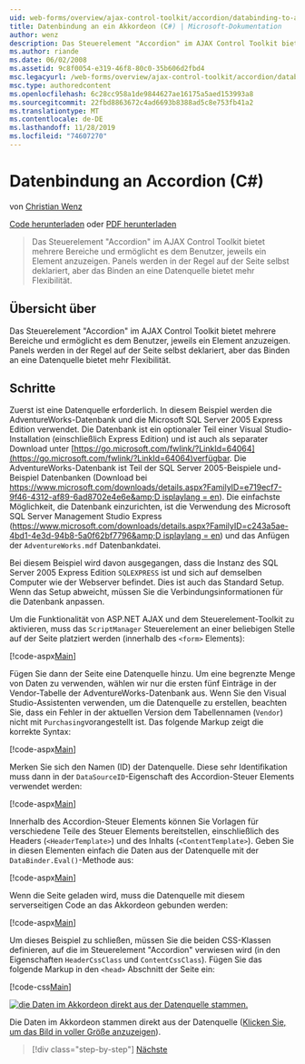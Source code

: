 ```yaml
---
uid: web-forms/overview/ajax-control-toolkit/accordion/databinding-to-an-accordion-cs
title: Datenbindung an ein Akkordeon (C#) | Microsoft-Dokumentation
author: wenz
description: Das Steuerelement "Accordion" im AJAX Control Toolkit bietet mehrere Bereiche und ermöglicht es dem Benutzer, jeweils ein Element anzuzeigen. Panels werden normalerweise als w...
ms.author: riande
ms.date: 06/02/2008
ms.assetid: 9c8f0054-e319-46f8-80c0-35b606d2fbd4
msc.legacyurl: /web-forms/overview/ajax-control-toolkit/accordion/databinding-to-an-accordion-cs
msc.type: authoredcontent
ms.openlocfilehash: 6c28cc958a1de9844627ae16175a5aed153993a8
ms.sourcegitcommit: 22fbd8863672c4ad6693b8388ad5c8e753fb41a2
ms.translationtype: MT
ms.contentlocale: de-DE
ms.lasthandoff: 11/28/2019
ms.locfileid: "74607270"
---
```

# <a name="databinding-to-an-accordion-c"></a>Datenbindung an Accordion (C#)

von [Christian Wenz](https://github.com/wenz)

[Code herunterladen](https://download.microsoft.com/download/5/6/d/56d50cef-2011-4c8f-9891-7edc6dc57df9/Accordion1.cs.zip) oder [PDF herunterladen](https://download.microsoft.com/download/6/7/1/6718d452-ff89-4d3f-a90e-c74ec2d636a3/accordion1CS.pdf)

> Das Steuerelement "Accordion" im AJAX Control Toolkit bietet mehrere Bereiche und ermöglicht es dem Benutzer, jeweils ein Element anzuzeigen. Panels werden in der Regel auf der Seite selbst deklariert, aber das Binden an eine Datenquelle bietet mehr Flexibilität.

## <a name="overview"></a>Übersicht über

Das Steuerelement "Accordion" im AJAX Control Toolkit bietet mehrere Bereiche und ermöglicht es dem Benutzer, jeweils ein Element anzuzeigen. Panels werden in der Regel auf der Seite selbst deklariert, aber das Binden an eine Datenquelle bietet mehr Flexibilität.

## <a name="steps"></a>Schritte

Zuerst ist eine Datenquelle erforderlich. In diesem Beispiel werden die AdventureWorks-Datenbank und die Microsoft SQL Server 2005 Express Edition verwendet. Die Datenbank ist ein optionaler Teil einer Visual Studio-Installation (einschließlich Express Edition) und ist auch als separater Download unter [https://go.microsoft.com/fwlink/?LinkId=64064](https://go.microsoft.com/fwlink/?LinkId=64064)verfügbar. Die AdventureWorks-Datenbank ist Teil der SQL Server 2005-Beispiele und-Beispiel Datenbanken (Download bei [https://www.microsoft.com/downloads/details.aspx?FamilyID=e719ecf7-9f46-4312-af89-6ad8702e4e6e&amp;D isplaylang = en](https://www.microsoft.com/downloads/details.aspx?FamilyID=e719ecf7-9f46-4312-af89-6ad8702e4e6e&amp;DisplayLang=en)). Die einfachste Möglichkeit, die Datenbank einzurichten, ist die Verwendung des Microsoft SQL Server Management Studio Express ([https://www.microsoft.com/downloads/details.aspx?FamilyID=c243a5ae-4bd1-4e3d-94b8-5a0f62bf7796&amp;D isplaylang = en](https://www.microsoft.com/downloads/details.aspx?FamilyID=c243a5ae-4bd1-4e3d-94b8-5a0f62bf7796&amp;DisplayLang=en)) und das Anfügen der `AdventureWorks.mdf` Datenbankdatei.

Bei diesem Beispiel wird davon ausgegangen, dass die Instanz des SQL Server 2005 Express Edition `SQLEXPRESS` ist und sich auf demselben Computer wie der Webserver befindet. Dies ist auch das Standard Setup. Wenn das Setup abweicht, müssen Sie die Verbindungsinformationen für die Datenbank anpassen.

Um die Funktionalität von ASP.NET AJAX und dem Steuerelement-Toolkit zu aktivieren, muss das `ScriptManager` Steuerelement an einer beliebigen Stelle auf der Seite platziert werden (innerhalb des `<form>` Elements):

[!code-aspx[Main](databinding-to-an-accordion-cs/samples/sample1.aspx)]

Fügen Sie dann der Seite eine Datenquelle hinzu. Um eine begrenzte Menge von Daten zu verwenden, wählen wir nur die ersten fünf Einträge in der Vendor-Tabelle der AdventureWorks-Datenbank aus. Wenn Sie den Visual Studio-Assistenten verwenden, um die Datenquelle zu erstellen, beachten Sie, dass ein Fehler in der aktuellen Version dem Tabellennamen (`Vendor`) nicht mit `Purchasing`vorangestellt ist. Das folgende Markup zeigt die korrekte Syntax:

[!code-aspx[Main](databinding-to-an-accordion-cs/samples/sample2.aspx)]

Merken Sie sich den Namen (ID) der Datenquelle. Diese sehr Identifikation muss dann in der `DataSourceID`-Eigenschaft des Accordion-Steuer Elements verwendet werden:

[!code-aspx[Main](databinding-to-an-accordion-cs/samples/sample3.aspx)]

Innerhalb des Accordion-Steuer Elements können Sie Vorlagen für verschiedene Teile des Steuer Elements bereitstellen, einschließlich des Headers (`<HeaderTemplate>`) und des Inhalts (`<ContentTemplate>`). Geben Sie in diesen Elementen einfach die Daten aus der Datenquelle mit der `DataBinder.Eval()`-Methode aus:

[!code-aspx[Main](databinding-to-an-accordion-cs/samples/sample4.aspx)]

Wenn die Seite geladen wird, muss die Datenquelle mit diesem serverseitigen Code an das Akkordeon gebunden werden:

[!code-aspx[Main](databinding-to-an-accordion-cs/samples/sample5.aspx)]

Um dieses Beispiel zu schließen, müssen Sie die beiden CSS-Klassen definieren, auf die im Steuerelement "Accordion" verwiesen wird (in den Eigenschaften `HeaderCssClass` und `ContentCssClass`). Fügen Sie das folgende Markup in den `<head>` Abschnitt der Seite ein:

[!code-css[Main](databinding-to-an-accordion-cs/samples/sample6.css)]

[![die Daten im Akkordeon direkt aus der Datenquelle stammen.](databinding-to-an-accordion-cs/_static/image2.png)](databinding-to-an-accordion-cs/_static/image1.png)

Die Daten im Akkordeon stammen direkt aus der Datenquelle ([Klicken Sie, um das Bild in voller Größe anzuzeigen](databinding-to-an-accordion-cs/_static/image3.png)).

> [!div class="step-by-step"]
> [Nächste](dynamically-adding-an-accordion-pane-cs.md)
